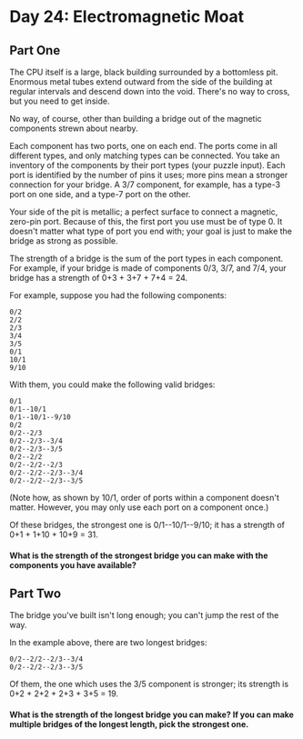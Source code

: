 # Day 24: Electromagnetic Moat

## Part One
The CPU itself is a large, black building surrounded by a bottomless pit. Enormous metal tubes extend outward from the side of the building at regular intervals and descend down into the void. There's no way to cross, but you need to get inside.

No way, of course, other than building a bridge out of the magnetic components strewn about nearby.

Each component has two ports, one on each end. The ports come in all different types, and only matching types can be connected. You take an inventory of the components by their port types (your puzzle input). Each port is identified by the number of pins it uses; more pins mean a stronger connection for your bridge. A 3/7 component, for example, has a type-3 port on one side, and a type-7 port on the other.

Your side of the pit is metallic; a perfect surface to connect a magnetic, zero-pin port. Because of this, the first port you use must be of type 0. It doesn't matter what type of port you end with; your goal is just to make the bridge as strong as possible.

The strength of a bridge is the sum of the port types in each component. For example, if your bridge is made of components 0/3, 3/7, and 7/4, your bridge has a strength of 0+3 + 3+7 + 7+4 = 24.

For example, suppose you had the following components:
```
0/2
2/2
2/3
3/4
3/5
0/1
10/1
9/10
```
With them, you could make the following valid bridges:
```
0/1
0/1--10/1
0/1--10/1--9/10
0/2
0/2--2/3
0/2--2/3--3/4
0/2--2/3--3/5
0/2--2/2
0/2--2/2--2/3
0/2--2/2--2/3--3/4
0/2--2/2--2/3--3/5
```
(Note how, as shown by 10/1, order of ports within a component doesn't matter. However, you may only use each port on a component once.)

Of these bridges, the strongest one is 0/1--10/1--9/10; it has a strength of 0+1 + 1+10 + 10+9 = 31.

#### What is the strength of the strongest bridge you can make with the components you have available?

## Part Two
The bridge you've built isn't long enough; you can't jump the rest of the way.

In the example above, there are two longest bridges:
```
0/2--2/2--2/3--3/4
0/2--2/2--2/3--3/5
```
Of them, the one which uses the 3/5 component is stronger; its strength is 0+2 + 2+2 + 2+3 + 3+5 = 19.

#### What is the strength of the longest bridge you can make? If you can make multiple bridges of the longest length, pick the strongest one.
